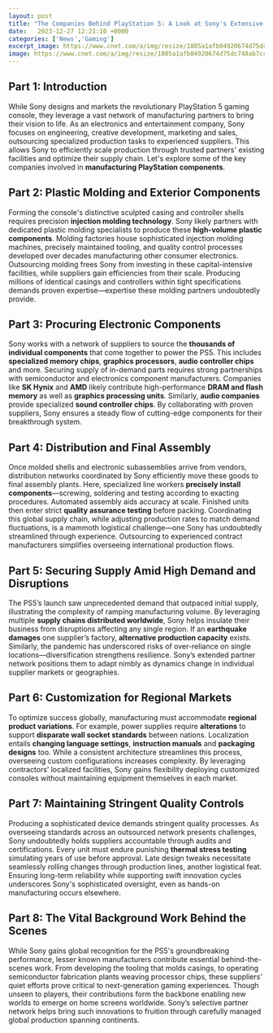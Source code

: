 ```yaml
---
layout: post
title: "The Companies Behind PlayStation 5: A Look at Sony's Extensive Manufacturing Partnerships"
date:   2023-12-27 12:21:10 +0000
categories: ['News','Gaming']
excerpt_image: https://www.cnet.com/a/img/resize/1805a1afb04920674d75dc748ab7cc8c92e72a40/hub/2013/02/14/b9d78f4c-f0e1-11e2-8c7c-d4ae52e62bcc/sony-playstation-jpg-580-90.jpg?auto=webp&amp;width=1092
image: https://www.cnet.com/a/img/resize/1805a1afb04920674d75dc748ab7cc8c92e72a40/hub/2013/02/14/b9d78f4c-f0e1-11e2-8c7c-d4ae52e62bcc/sony-playstation-jpg-580-90.jpg?auto=webp&amp;width=1092
---
```


## Part 1: Introduction
While Sony designs and markets the revolutionary PlayStation 5 gaming console, they leverage a vast network of manufacturing partners to bring their vision to life. As an electronics and entertainment company, Sony focuses on engineering, creative development, marketing and sales, outsourcing specialized production tasks to experienced suppliers. This allows Sony to efficiently scale production through trusted partners' existing facilities and optimize their supply chain. Let's explore some of the key companies involved in **manufacturing PlayStation components**.
## Part 2: Plastic Molding and Exterior Components 
Forming the console's distinctive sculpted casing and controller shells requires precision **injection molding technology**. Sony likely partners with dedicated plastic molding specialists to produce these **high-volume plastic components**. Molding factories house sophisticated injection molding machines, precisely maintained tooling, and quality control processes developed over decades manufacturing other consumer electronics. Outsourcing molding frees Sony from investing in these capital-intensive facilities, while suppliers gain efficiencies from their scale. Producing millions of identical casings and controllers within tight specifications demands proven expertise—expertise these molding partners undoubtedly provide.
## Part 3: Procuring Electronic Components  
Sony works with a network of suppliers to source the **thousands of individual components** that come together to power the PS5. This includes **specialized memory chips**, **graphics processors**, **audio controller chips** and more. Securing supply of in-demand parts requires strong partnerships with semiconductor and electronics component manufacturers. Companies like **SK Hynix** and **AMD** likely contribute high-performance **DRAM and flash memory** as well as **graphics processing units**. Similarly, **audio companies** provide specialized **sound controller chips**. By collaborating with proven suppliers, Sony ensures a steady flow of cutting-edge components for their breakthrough system.
## Part 4: Distribution and Final Assembly
Once molded shells and electronic subassemblies arrive from vendors, distribution networks coordinated by Sony efficiently move these goods to final assembly plants. Here, specialized line workers **precisely install components**—screwing, soldering and testing according to exacting procedures. Automated assembly aids accuracy at scale. Finished units then enter strict **quality assurance testing** before packing. Coordinating this global supply chain, while adjusting production rates to match demand fluctuations, is a mammoth logistical challenge—one Sony has undoubtedly streamlined through experience. Outsourcing to experienced contract manufacturers simplifies overseeing international production flows.
## Part 5: Securing Supply Amid High Demand and Disruptions  
The PS5’s launch saw unprecedented demand that outpaced initial supply, illustrating the complexity of ramping manufacturing volume. By leveraging multiple **supply chains distributed worldwide**, Sony helps insulate their business from disruptions affecting any single region. If an **earthquake damages** one supplier’s factory, **alternative production capacity** exists. Similarly, the pandemic has underscored risks of over-reliance on single locations—diversification strengthens resilience. Sony’s extended partner network positions them to adapt nimbly as dynamics change in individual supplier markets or geographies.
## Part 6: Customization for Regional Markets
To optimize success globally, manufacturing must accommodate **regional product variations**. For example, power supplies require **alterations** to support **disparate wall socket standards** between nations. Localization entails **changing language settings**, **instruction manuals** and **packaging designs** too. While a consistent architecture streamlines this process, overseeing custom configurations increases complexity. By leveraging contractors’ localized facilities, Sony gains flexibility deploying customized consoles without maintaining equipment themselves in each market.
## Part 7: Maintaining Stringent Quality Controls  
Producing a sophisticated device demands stringent quality processes. As overseeing standards across an outsourced network presents challenges, Sony undoubtedly holds suppliers accountable through audits and certifications. Every unit must endure punishing **thermal stress testing** simulating years of use before approval. Late design tweaks necessitate seamlessly rolling changes through production lines, another logistical feat. Ensuring long-term reliability while supporting swift innovation cycles underscores Sony's sophisticated oversight, even as hands-on manufacturing occurs elsewhere.
## Part 8: The Vital Background Work Behind the Scenes  
While Sony gains global recognition for the PS5's groundbreaking performance, lesser known manufacturers contribute essential behind-the-scenes work. From developing the tooling that molds casings, to operating semiconductor fabrication plants weaving processor chips, these suppliers' quiet efforts prove critical to next-generation gaming experiences. Though unseen to players, their contributions form the backbone enabling new worlds to emerge on home screens worldwide. Sony’s selective partner network helps bring such innovations to fruition through carefully managed global production spanning continents.